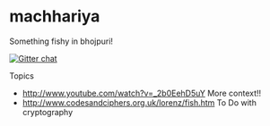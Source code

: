 machhariya
==========

Something fishy in bhojpuri!

[![Gitter chat](https://badges.gitter.im/rohitggarg/machhariya.png)](https://gitter.im/rohitggarg/machhariya)

Topics
* http://www.youtube.com/watch?v=_2b0EehD5uY More context!!
* http://www.codesandciphers.org.uk/lorenz/fish.htm To Do with cryptography
